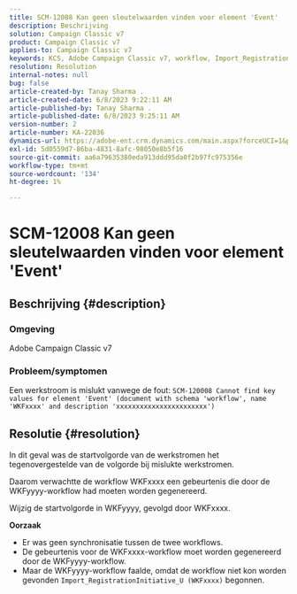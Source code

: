 ```yaml
---
title: SCM-12008 Kan geen sleutelwaarden vinden voor element 'Event'
description: Beschrijving
solution: Campaign Classic v7
product: Campaign Classic v7
applies-to: Campaign Classic v7
keywords: KCS, Adobe Campaign Classic v7, workflow, Import_RegistrationInitiative_U, fout, problemen oplossen, ACC, find, key values, SCM-12008
resolution: Resolution
internal-notes: null
bug: false
article-created-by: Tanay Sharma .
article-created-date: 6/8/2023 9:22:11 AM
article-published-by: Tanay Sharma .
article-published-date: 6/8/2023 9:25:11 AM
version-number: 2
article-number: KA-22036
dynamics-url: https://adobe-ent.crm.dynamics.com/main.aspx?forceUCI=1&pagetype=entityrecord&etn=knowledgearticle&id=1f331af2-dd05-ee11-8f6e-6045bd006b3d
exl-id: 5d0559d7-86ba-4831-8afc-98050e8b5f16
source-git-commit: aa6a79635380eda913ddd95da0f2b97fc975356e
workflow-type: tm+mt
source-wordcount: '134'
ht-degree: 1%

---
```


# SCM-12008 Kan geen sleutelwaarden vinden voor element &#39;Event&#39;

## Beschrijving {#description}


### <b>Omgeving</b>

Adobe Campaign Classic v7



### <b>Probleem/symptomen</b>

Een werkstroom is mislukt vanwege de fout:
`SCM-120008 Cannot find key values for element 'Event' (document with schema 'workflow', name 'WKFxxxx' and description 'xxxxxxxxxxxxxxxxxxxxxxx')`

## Resolutie {#resolution}


In dit geval was de startvolgorde van de werkstromen het tegenovergestelde van de volgorde bij mislukte werkstromen.

Daarom verwachtte de workflow WKFxxxx een gebeurtenis die door de WKFyyyy-workflow had moeten worden gegenereerd.

Wijzig de startvolgorde in WKFyyyy, gevolgd door WKFxxxx.

<b>Oorzaak</b>

- Er was geen synchronisatie tussen de twee workflows.
- De gebeurtenis voor de WKFxxxx-workflow moet worden gegenereerd door de WKFyyyy-workflow.
- Maar de WKFyyyy-workflow faalde, omdat de workflow niet kon worden gevonden `Import_RegistrationInitiative_U (WKFxxxx)` begonnen.
